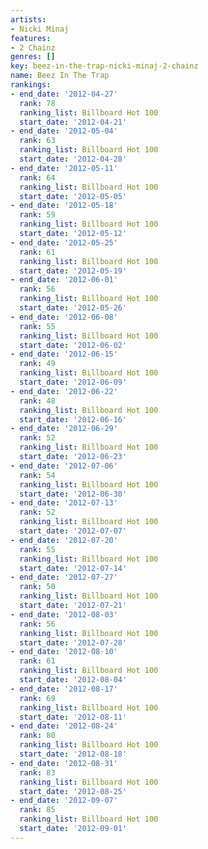 ```yaml
---
artists:
- Nicki Minaj
features:
- 2 Chainz
genres: []
key: beez-in-the-trap-nicki-minaj-2-chainz
name: Beez In The Trap
rankings:
- end_date: '2012-04-27'
  rank: 78
  ranking_list: Billboard Hot 100
  start_date: '2012-04-21'
- end_date: '2012-05-04'
  rank: 63
  ranking_list: Billboard Hot 100
  start_date: '2012-04-28'
- end_date: '2012-05-11'
  rank: 64
  ranking_list: Billboard Hot 100
  start_date: '2012-05-05'
- end_date: '2012-05-18'
  rank: 59
  ranking_list: Billboard Hot 100
  start_date: '2012-05-12'
- end_date: '2012-05-25'
  rank: 61
  ranking_list: Billboard Hot 100
  start_date: '2012-05-19'
- end_date: '2012-06-01'
  rank: 56
  ranking_list: Billboard Hot 100
  start_date: '2012-05-26'
- end_date: '2012-06-08'
  rank: 55
  ranking_list: Billboard Hot 100
  start_date: '2012-06-02'
- end_date: '2012-06-15'
  rank: 49
  ranking_list: Billboard Hot 100
  start_date: '2012-06-09'
- end_date: '2012-06-22'
  rank: 48
  ranking_list: Billboard Hot 100
  start_date: '2012-06-16'
- end_date: '2012-06-29'
  rank: 52
  ranking_list: Billboard Hot 100
  start_date: '2012-06-23'
- end_date: '2012-07-06'
  rank: 54
  ranking_list: Billboard Hot 100
  start_date: '2012-06-30'
- end_date: '2012-07-13'
  rank: 52
  ranking_list: Billboard Hot 100
  start_date: '2012-07-07'
- end_date: '2012-07-20'
  rank: 55
  ranking_list: Billboard Hot 100
  start_date: '2012-07-14'
- end_date: '2012-07-27'
  rank: 50
  ranking_list: Billboard Hot 100
  start_date: '2012-07-21'
- end_date: '2012-08-03'
  rank: 56
  ranking_list: Billboard Hot 100
  start_date: '2012-07-28'
- end_date: '2012-08-10'
  rank: 61
  ranking_list: Billboard Hot 100
  start_date: '2012-08-04'
- end_date: '2012-08-17'
  rank: 69
  ranking_list: Billboard Hot 100
  start_date: '2012-08-11'
- end_date: '2012-08-24'
  rank: 80
  ranking_list: Billboard Hot 100
  start_date: '2012-08-18'
- end_date: '2012-08-31'
  rank: 83
  ranking_list: Billboard Hot 100
  start_date: '2012-08-25'
- end_date: '2012-09-07'
  rank: 85
  ranking_list: Billboard Hot 100
  start_date: '2012-09-01'
---
```



